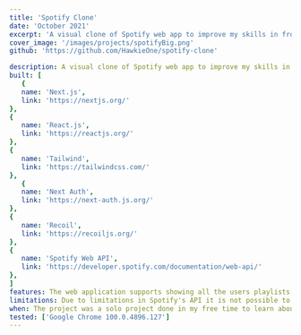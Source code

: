 ```yaml
---
title: 'Spotify Clone'
date: 'October 2021'
excerpt: 'A visual clone of Spotify web app to improve my skills in frontend development'
cover_image: '/images/projects/spotifyBig.png'
github: 'https://github.com/HawkieOne/spotify-clone'

description: A visual clone of Spotify web app to improve my skills in frontend development. The web applciation mimics the UI of Spotify and gives most of the features that Spotify uses through Spotify's API. To work, Spotify needs to be open on a device due to limitations in Spotify's Web API.
built: [
   {
   name: 'Next.js',
   link: 'https://nextjs.org/'
},
{
   name: 'React.js',
   link: 'https://reactjs.org/'
},
{
   name: 'Tailwind',
   link: 'https://tailwindcss.com/'
},
   {
   name: 'Next Auth',
   link: 'https://next-auth.js.org/'
},
{
   name: 'Recoil',
   link: 'https://recoiljs.org/'
},
{
   name: 'Spotify Web API',
   link: 'https://developer.spotify.com/documentation/web-api/'
},
]
features: The web application supports showing all the users playlists, changing active song, pause and play, next song and previous song. So a possible scenarion in the applications is that the user chooses which playlist to look for songs in and the pressing on a song to start playing it through the active Spotify device. Through the app the user can also change the volume of the music. Debounce is used to mimic a better change of music through the slider.
limitations: Due to limitations in Spotify's API it is not possible to run the web application without having Spotify active on another device. To be considered an active device it is simply required to play or pause a song in Spotify. When this is done the music can be controlled through this web application. 
when: The project was a solo project done in my free time to learn about NextJs and Recoil. I followed a video tutorial to create the main parts of the web application and then I extended on some functionality myself.
tested: ['Google Chrome 100.0.4896.127']
---
```

